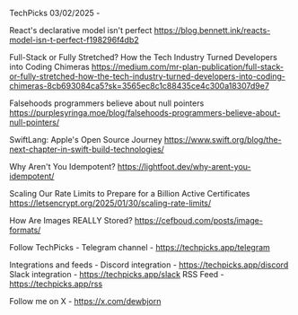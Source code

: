TechPicks 03/02/2025 -

React's declarative model isn't perfect
https://blog.bennett.ink/reacts-model-isn-t-perfect-f198296f4db2

Full-Stack or Fully Stretched? How the Tech Industry Turned Developers into Coding Chimeras
https://medium.com/mr-plan-publication/full-stack-or-fully-stretched-how-the-tech-industry-turned-developers-into-coding-chimeras-8cb693084ca5?sk=3565ec8c1c88435ce4c300a18307d9e7

Falsehoods programmers believe about null pointers
https://purplesyringa.moe/blog/falsehoods-programmers-believe-about-null-pointers/

SwiftLang: Apple's Open Source Journey
https://www.swift.org/blog/the-next-chapter-in-swift-build-technologies/

Why Aren't You Idempotent?
https://lightfoot.dev/why-arent-you-idempotent/

Scaling Our Rate Limits to Prepare for a Billion Active Certificates
https://letsencrypt.org/2025/01/30/scaling-rate-limits/

How Are Images REALLY Stored?
https://cefboud.com/posts/image-formats/

Follow TechPicks -
Telegram channel - https://techpicks.app/telegram

Integrations and feeds -
Discord integration - https://techpicks.app/discord
Slack integration - https://techpicks.app/slack
RSS Feed - https://techpicks.app/rss

Follow me on X - https://x.com/dewbjorn
